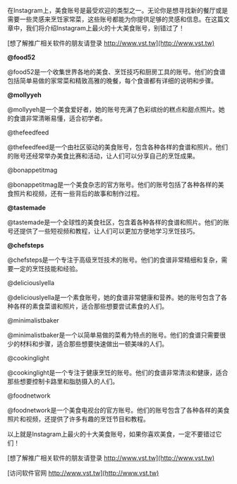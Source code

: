 在Instagram上，美食账号是最受欢迎的类型之一。无论你是想寻找新的餐厅或是需要一些灵感来烹饪家常菜，这些账号都能为你提供足够的灵感和信息。在这篇文章中，我们将介绍Instagram上最火的十大美食账号，别错过了！

[想了解推广相关软件的朋友请登录 http://www.vst.tw](http://www.vst.tw)

**@food52**

@food52是一个收集世界各地的美食、烹饪技巧和厨房工具的账号。他们的食谱包括简单易做的家常菜和精致高雅的晚餐，每个食谱都有详细的说明和步骤。

**@mollyyeh**

@mollyyeh是一个美食爱好者，她的账号充满了色彩缤纷的糕点和甜点照片。她的食谱非常清晰易懂，适合初学者。

@thefeedfeed

@thefeedfeed是一个由社区驱动的美食账号，包含各种各样的食谱和照片。他们的账号还经常举办美食比赛和活动，让人们可以分享自己的烹饪成果。

@bonappetitmag

@bonappetitmag是一个美食杂志的官方账号。他们的账号包括了各种各样的美食照片和视频，还有一些背后的故事和制作过程。

**@tastemade**

@tastemade是一个全球性的美食社区，包含着各种各样的食谱和照片。他们的账号还提供了一些短视频和教程，让人们可以更加方便地学习烹饪技巧。

**@chefsteps**

@chefsteps是一个专注于高级烹饪技术的账号。他们的食谱非常精细和复杂，需要一定的烹饪技能和经验。

@deliciouslyella

@deliciouslyella是一个素食账号，她的食谱非常健康和营养。她的账号包含了各种各样的素食菜谱和照片，适合那些想要尝试素食的人们。

@minimalistbaker

@minimalistbaker是一个以简单易做的菜肴为特点的账号。他们的食谱只需要很少的材料和步骤，适合那些想要快速做出一顿美味的人们。

@cookinglight

@cookinglight是一个专注于健康烹饪的账号。他们的食谱非常清淡和健康，适合那些想要控制卡路里和脂肪摄入的人们。

@foodnetwork

@foodnetwork是一个美食电视台的官方账号。他们的账号包含了各种各样的美食照片和视频，还提供了许多有趣的烹饪节目和教程。

以上就是Instagram上最火的十大美食账号，如果你喜欢美食，一定不要错过它们！

[想了解推广相关软件的朋友请登录 http://www.vst.tw](http://www.vst.tw)


[访问软件官网 http://www.vst.tw](http://www.vst.tw)
